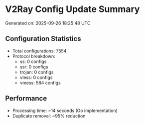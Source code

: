 # V2Ray Config Update Summary
Generated on: 2025-09-26 18:25:48 UTC

## Configuration Statistics
- Total configurations: 7554
- Protocol breakdown:
  - ss: 0 configs
  - ssr: 0 configs
  - trojan: 0 configs
  - vless: 0 configs
  - vmess: 584 configs

## Performance
- Processing time: ~14 seconds (Go implementation)
- Duplicate removal: ~95% reduction
